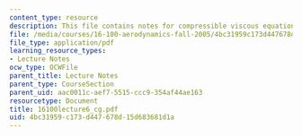```yaml
---
content_type: resource
description: This file contains notes for compressible viscous equations.
file: /media/courses/16-100-aerodynamics-fall-2005/4bc31959c173d447678d15d683681d1a_16100lecture6_cg.pdf
file_type: application/pdf
learning_resource_types:
- Lecture Notes
ocw_type: OCWFile
parent_title: Lecture Notes
parent_type: CourseSection
parent_uid: aac0011c-aef7-5515-ccc9-354af44ae163
resourcetype: Document
title: 16100lecture6_cg.pdf
uid: 4bc31959-c173-d447-678d-15d683681d1a
---
```

